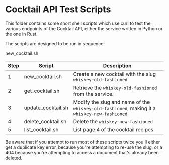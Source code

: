 # Cocktail API Test Scripts

This folder contains some short shell scripts which use curl to test the various endpoints of the Cocktail API,
either the service written in Python or the one in Rust.

The scripts are designed to be run in sequence:

new_cocktail.sh

| Step | Script             | Description |
|------|--------------------|-------------|
| 1    | new_cocktail.sh    | Create a new cocktail with the slug `whiskey-old-fashioned`  |
| 2    | get_cocktail.sh    | Retrieve the `whiskey-old-fashioned` from the service.        |
| 3    | update_cocktail.sh | Modify the slug and name of the `whiskey-old-fashioned`, making it a `whiskey-new-fashioned`  |
| 4    | delete_cocktail.sh | Delete the `whiskey-new-fashioned`  |
| 5    | list_cocktail.sh   | List page 4 of the cocktail recipes.  |

Be aware that if you attempt to run most of these scripts twice you'll either get a duplicate key error, because you're attempting to re-use the slug, or a 404 because you're attempting to access a document that's already been deleted.